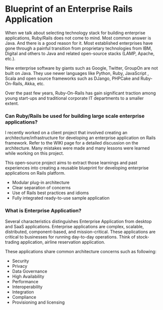 # Blueprint of an Enterprise Rails Application

When we talk about selecting technology stack for building enterprise applications, Ruby/Rails does not come to mind. Most common answer is Java.
And there is a good reason for it. Most established enterprises have gone through a painful transition from proprietary technologies from IBM,
Digital and others to Java and related open-source stacks (LAMP, Apache, etc.).

New enterprise software by giants such as Google, Twitter, GroupOn are not built on Java. They use newer languages like Python, Ruby, JavaScript
, Scala and open source frameworks such as DJango, PHPCake and Ruby-On-Rails, Akka, etc.

Over the past few years, Ruby-On-Rails has gain significant traction among young start-ups and traditional corporate IT departments
to a smaller extent.

### Can Ruby/Rails be used for building large scale enterprise applications?

I recently worked on a client project that involved creating an architecture/infrastructure for developing an enterprise
application on Rails framework. Refer to the WIKI page for a detailed discussion on the architecture.  Many mistakes were made and
many lessons were learned while working on this project.

This open-source project aims to extract those learnings and past experiences into creating a reusable blueprint for
developing enterprise applications on Rails platform.

- Modular plug-in architecture
- Clear separation of concerns
- Use of Rails best practices and idioms
- Fully integrated ready-to-use sample application


### What is Enterprise Application?

Several characteristics distinguishes Enterprise Application from desktop and SaaS applications. Enterprise applications are
complex, scalable, distributed, component-based, and mission-critical. These applications are critical to businesses for
running day-to-day operations. Think of stock-trading application, airline reservation application.

These applications share common architecture concerns such as following:

- Security
- Privacy
- Data Governance
- High Availability
- Performance
- Interoperability
- Integration
- Compliance
- Provisioning and licensing







